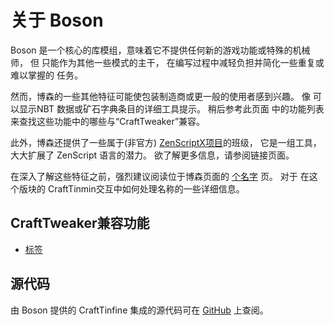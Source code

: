 # 关于 Boson

Boson 是一个核心的库模组，意味着它不提供任何新的游戏功能或特殊的机械师， 但 只能作为其他一些模式的主干， 在编写过程中减轻负担并简化一些重复或难以掌握的 任务。

然而，博森的一些其他特征可能使包装制造商或更一般的使用者感到兴趣。 像 可以显示NBT 数据或矿石字典条目的详细工具提示。 稍后参考此页面 中的功能列表来查找这些功能中的哪些与“CraftTweaker”兼容。

此外，博森还提供了一些属于(非官方) [ZenScriptX项目](/Mods/Boson/ZenScriptX/)的班级， 它是一组工具，大大扩展了 ZenScript 语言的潜力。 欲了解更多信息，请参阅链接页面。

在深入了解这些特征之前，强烈建议阅读位于博森页面的 [个名字](/Mods/Boson/Names/) 页。 对于 在这个版块的 CraftTinmin交互中如何处理名称的一些详细信息。

## CraftTweaker兼容功能
- [标签](/Mods/Boson/Tags/Concept/)

## 源代码
由 Boson 提供的 CraftTinfine 集成的源代码可在 [GitHub](https://github.com/TheSilkMiner/Boson/tree/1.12.2/src/main/kotlin/net/thesilkminer/mc/boson/compatibility/crafttweaker) 上查阅。
